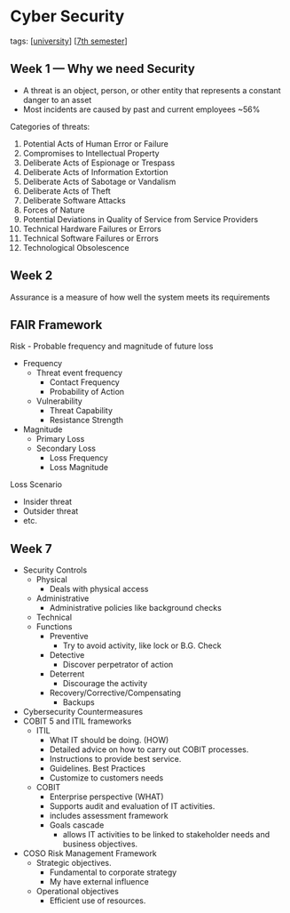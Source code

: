 ---
---

# Cyber Security

tags: [[university]] [[7th semester]]

## Week 1 — Why we need Security

- A threat is an object, person, or other entity that represents a constant danger to an asset
- Most incidents are caused by past and current employees ~56%

Categories of threats:

1.	Potential Acts of Human Error or Failure
2.	Compromises to Intellectual Property
3.	Deliberate Acts of Espionage or Trespass
4.	Deliberate Acts of Information Extortion
5.	Deliberate Acts of Sabotage or Vandalism
6.	Deliberate Acts of Theft
7.	Deliberate Software Attacks
8.	Forces of Nature
9.	Potential Deviations in Quality of Service from Service Providers
10.	Technical Hardware Failures or Errors
11.	Technical Software Failures or Errors
12.	Technological Obsolescence

## Week 2

Assurance is a measure of how well the system meets its requirements

## FAIR Framework

Risk - Probable frequency and magnitude of future loss

- Frequency
  - Threat event frequency
    - Contact Frequency
    - Probability of Action
  - Vulnerability
    - Threat Capability
    - Resistance Strength
- Magnitude
  - Primary Loss
  - Secondary Loss
    - Loss Frequency
    - Loss Magnitude

Loss Scenario

- Insider threat
- Outsider threat
- etc.
  
## Week 7

- Security Controls
  - Physical
    - Deals with physical access
  - Administrative
    - Administrative policies like background checks
  - Technical
  - Functions
    - Preventive
      - Try to avoid activity, like lock or B.G. Check
    - Detective
      - Discover perpetrator of action
    - Deterrent
      - Discourage the activity
    - Recovery/Corrective/Compensating
      - Backups
- Cybersecurity Countermeasures
- COBIT 5 and ITIL frameworks
  - ITIL
    - What IT should be doing. (HOW)
    - Detailed advice on how to carry out COBIT processes.
    - Instructions to provide best service.
    - Guidelines. Best Practices
    - Customize to customers needs
  - COBIT
    - Enterprise perspective (WHAT)
    - Supports audit and evaluation of IT activities.
    - includes assessment framework
    - Goals cascade
      - allows IT activities to be linked to stakeholder needs and business objectives.
- COSO Risk Management Framework
  - Strategic objectives.
    - Fundamental to corporate strategy
    - My have external influence
  - Operational objectives
    - Efficient use of resources.

[//begin]: # "Autogenerated link references for markdown compatibility"
[university]: ../../university "University"
[7th semester]: ../7th-semester "7th-semester"
[//end]: # "Autogenerated link references"
